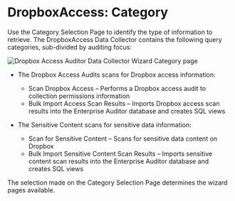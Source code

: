 # DropboxAccess: Category

Use the Category Selection Page to identify the type of information to retrieve. The DropboxAccess
Data Collector contains the following query categories, sub-divided by auditing focus:

![Dropbox Access Auditor Data Collector Wizard Category page](/img/product_docs/accessanalyzer/11.6/admin/datacollector/adinventory/category.webp)

- The Dropbox Access Audits scans for Dropbox access information:

    - Scan Dropbox Access – Performs a Dropbox access audit to collection permissions information
    - Bulk Import Access Scan Results – Imports Dropbox access scan results into the Enterprise
      Auditor database and creates SQL views

- The Sensitive Content scans for sensitive data information:

    - Scan for Sensitive Content – Scans for sensitive data content on Dropbox
    - Bulk Import Sensitive Content Scan Results – Imports sensitive content scan results into the
      Enterprise Auditor database and creates SQL views

The selection made on the Category Selection Page determines the wizard pages available.

